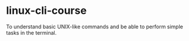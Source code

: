 # linux-cli-course
To understand basic UNIX-like commands and be able to perform simple tasks in the terminal.
